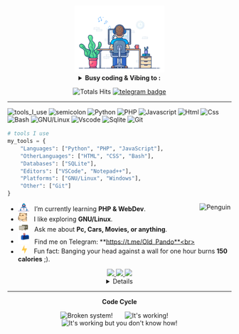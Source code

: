 <div align="center" width="50">

<br>
<img src="https://github.com/OldPando/OldPando/blob/main/images/dev-working_rounded.gif?raw=true" href="https://github.com/OldPando" alt="Workspace"  width="40%"/><br> 

<details>
<p><strong> <summary>  Busy coding & Vibing to :   </summary> </strong></p>

<be>

</details>

![Totals Hits](https://komarev.com/ghpvc/?username=OldPando&style=flat&color=orange&label=PROFILE+VIEWS)
[![telegram badge](https://img.shields.io/badge/OldPando-grey?style=flat&logo=telegram)](https://t.me/Old_Pando) <br>
</div>

<hr></hr>

![tools_I_use](https://img.shields.io/badge/-%F0%9F%9A%80%20Tools%20I%20use-orange)
![semicolon](https://img.shields.io/badge/-%3A-orange)
![Python](https://img.shields.io/badge/Python-FFD43B?style=flat&logo=python&logoColor=darkgreen)
![PHP](https://img.shields.io/badge/PHP-Laravel-purple)
![Javascript](https://img.shields.io/badge/JavaScript-323330?style=flat&logo=javascript&logoColor=F7DF1E)
![Html](https://img.shields.io/badge/HTML5-E34F26?style=flat&logo=html5&logoColor=white)
![Css](https://img.shields.io/badge/CSS3-1572B6?style=flat&logo=css3&logoColor=white)
![Bash](https://img.shields.io/badge/GNU%20Bash-4EAA25?style=flat&logo=GNU%20Bash&logoColor=white)
![GNU/Linux](https://img.shields.io/badge/Linux-FCC624?style=flat&logo=linux&logoColor=black)
![Vscode](https://img.shields.io/badge/Visual_Studio_Code-0078D4?style=flat&logo=visual%20studio%20code&logoColor=white)
![Sqlite](https://img.shields.io/badge/SQLite-07405E?style=flat&logo=sqlite&logoColor=white)
![Git](https://img.shields.io/badge/GIT-E44C30?style=flat&logo=git&logoColor=white)

```python
# tools I use
my_tools = {
    "Languages": ["Python", "PHP", "JavaScript"],
    "OtherLanguages": ["HTML", "CSS", "Bash"],
    "Databases": ["SQLite"],
    "Editors": ["VSCode", "Notepad++"],
    "Platforms": ["GNU/Linux", "Windows"],
    "Other": ["Git"]
}
```

-  <img alt="GIF" src="https://github.com/OldPando/OldPando/blob/main/images/Developer.gif" width="25" /> &nbsp; I’m currently learning **PHP & WebDev**. <img align="right" src="https://raw.githubusercontent.com/Tarikul-Islam-Anik/Animated-Fluent-Emojis/master/Emojis/Animals/Penguin.png" alt="Penguin" width="15%" /><br>
- <img src="https://github.com/OldPando/OldPando/blob/main/images/hyperkitty.gif?raw=true" width="20" />&nbsp;&nbsp;&nbsp; I like exploring **GNU/Linux**. <br>
- <img src="https://github.com/OldPando/OldPando/blob/main/images/message.gif?raw=true" width="25" />&nbsp;&nbsp; Ask me about **Pc, Cars, Movies, or anything**. <br>
- <img src="https://github.com/OldPando/OldPando/blob/main/images/letterbox.gif?raw=true" width="25" /> &nbsp; Find me on Telegram: **https://t.me/Old_Pando**<br>
- &nbsp;&nbsp;<img src="https://github.com/OldPando/OldPando/blob/main/images/lightning.gif?raw=true" width="12" />&nbsp;&nbsp;&nbsp;&nbsp;Fun fact: Banging your head against a wall for one hour burns **150 calories** ;).<br>

<div align="center" >
<a  href="https://github.com/OldPando">

<img src="https://raw.githubusercontent.com/OldPando/profile-summary-cards-master/profile-summary-card-output/codeSTACKr/3-stats.svg" width="32.5%">
<img src="https://raw.githubusercontent.com/OldPando/profile-summary-cards-master/profile-summary-card-output/nord_dark/1-repos-per-language.svg" width="32.5%">
<img src="https://raw.githubusercontent.com/OldPando/profile-summary-cards-master/profile-summary-card-output/codeSTACKr/2-most-commit-language.svg" width="32.5%">

</a>

<details>
  
<img align="center" src="https://raw.githubusercontent.com/Tarikul-Islam-Anik/Animated-Fluent-Emojis/master/Emojis/Smilies/Astonished%20Face.pnghttps://raw.githubusercontent.com/Tarikul-Islam-Anik/Animated-Fluent-Emojis/master/Emojis/Smilies/Astonished%20Face.pnghttps://raw.githubusercontent.com/Tarikul-Islam-Anik/Animated-Fluent-Emojis/master/Emojis/Smilies/Astonished%20Face.pnghttps://raw.githubusercontent.com/Tarikul-Islam-Anik/Animated-Fluent-Emojis/master/Emojis/Smilies/Astonished%20Face.pnghttps://raw.githubusercontent.com/Tarikul-Islam-Anik/Animated-Fluent-Emojis/master/Emojis/Smilies/Astonished%20Face.pnghttps://raw.githubusercontent.com/Tarikul-Islam-Anik/Animated-Fluent-Emojis/master/Emojis/Smilies/Astonished%20Face.pnghttps://raw.githubusercontent.com/Tarikul-Islam-Anik/Animated-Fluent-Emojis/master/Emojis/Smilies/Astonished%20Face.png" >

</details>
  
<hr></hr>

**Code Cycle**<br>

<img src="https://raw.githubusercontent.com/Tarikul-Islam-Anik/Animated-Fluent-Emojis/master/Emojis/Smilies/Face%20with%20Spiral%20Eyes.png" width="10%" alt="Broken system!"/>
&nbsp;&nbsp;&nbsp;&nbsp;&nbsp;
<img src="https://raw.githubusercontent.com/Tarikul-Islam-Anik/Animated-Fluent-Emojis/master/Emojis/Smilies/Relieved%20Face.png" width="10%" alt="It's working!"/>
&nbsp;&nbsp;&nbsp;&nbsp;&nbsp;
<img src="https://raw.githubusercontent.com/Tarikul-Islam-Anik/Animated-Fluent-Emojis/master/Emojis/Smilies/Astonished%20Face.png" width="10%" alt="It's working but you don't know how!"/><br>
</div>

